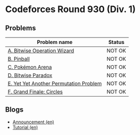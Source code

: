 # Codeforces Round 930 (Div. 1)

## Problems

|Problem name|Status|
|------------|---------|
| [A. Bitwise Operation Wizard](problems/A._Bitwise_Operation_Wizard.md)|NOT OK|
| [B. Pinball](problems/B._Pinball.md)|NOT OK|
| [C. Pokémon Arena](problems/C._Pokémon_Arena.md)|NOT OK|
| [D. Bitwise Paradox](problems/D._Bitwise_Paradox.md)|NOT OK|
| [E. Yet Yet Another Permutation Problem](problems/E._Yet_Yet_Another_Permutation_Problem.md)|NOT OK|
| [F. Grand Finale: Circles](problems/F._Grand_Finale:_Circles.md)|NOT OK|
## Blogs

- [Announcement (en)](blogs/Announcement_(en).md)
- [Tutorial (en)](blogs/Tutorial_(en).md)
